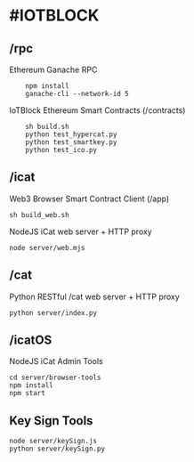 #IOTBLOCK
=============

/rpc
--------
Ethereum Ganache RPC

        npm install
        ganache-cli --network-id 5

IoTBlock Ethereum Smart Contracts (/contracts)

        sh build.sh
        python test_hypercat.py
        python test_smartkey.py
        python test_ico.py


/icat 		
--------
Web3 Browser Smart Contract Client (/app)
	
	sh build_web.sh

NodeJS iCat web server + HTTP proxy 

	node server/web.mjs

/cat
--------
Python RESTful /cat web server + HTTP proxy
	
	python server/index.py

/icatOS
--------
NodeJS iCat Admin Tools

	cd server/browser-tools
	npm install
	npm start


Key Sign Tools
--------
	
	node server/keySign.js 
	python server/keySign.py

